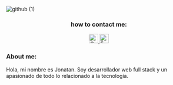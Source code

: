 ![github (1)](https://user-images.githubusercontent.com/59519580/223274896-70315ce7-abf8-4bad-ad46-3bbf369a28b2.png)
<h3 align=center>how to contact me:</h3>
<p align=center>
      <a href="https://www.linkedin.com/in/jonatan-villalva-58676a192/">
         <img src="https://www.vectorlogo.zone/logos/linkedin/linkedin-icon.svg" alt="Cesar Contreras LinkedIn Profile" height="25" width="25">
      </a>   
      <a href="mailto:jvillalva.sistemas@gmail.com">
         <img alt="Email" src="https://www.vectorlogo.zone/logos/gmail/gmail-icon.svg" height="25" width="25"/>
      </a>  
   </p>
<h3>About me:</h3>
<p>Hola, mi nombre es Jonatan. Soy desarrollador web full stack y un apasionado de todo lo relacionado a la tecnología.</p>
